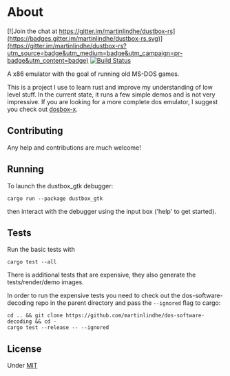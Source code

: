 # About

[![Join the chat at https://gitter.im/martinlindhe/dustbox-rs](https://badges.gitter.im/martinlindhe/dustbox-rs.svg)](https://gitter.im/martinlindhe/dustbox-rs?utm_source=badge&utm_medium=badge&utm_campaign=pr-badge&utm_content=badge) [![Build Status](https://travis-ci.org/martinlindhe/dustbox-rs.svg?branch=master)](https://travis-ci.org/martinlindhe/dustbox-rs)

A x86 emulator with the goal of running old MS-DOS games.

This is a project I use to learn rust and improve my understanding of low level stuff.
In the current state, it runs a few simple demos and is not very impressive.
If you are looking for a more complete dos emulator, I suggest you check out [dosbox-x](https://github.com/joncampbell123/dosbox-x).


## Contributing

Any help and contributions are much welcome! 


## Running

To launch the dustbox_gtk debugger:

```
cargo run --package dustbox_gtk
```

then interact with the debugger using the input box ('help' to get started).


## Tests

Run the basic tests with

```
cargo test --all
```

There is additional tests that are expensive, they also generate the tests/render/demo images.

In order to run the expensive tests you need to check out the dos-software-decoding repo in the parent directory and pass the `--ignored` flag to cargo:

    cd .. && git clone https://github.com/martinlindhe/dos-software-decoding && cd -
    cargo test --release -- --ignored


## License

Under [MIT](LICENSE)
